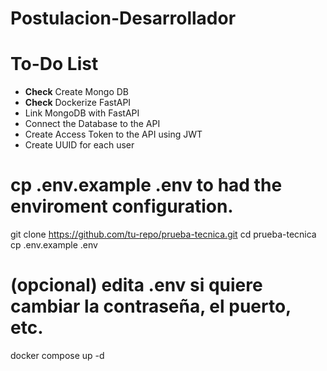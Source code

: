 # Postulacion-Desarrollador

# To-Do List
- **Check** Create Mongo DB 
- **Check** Dockerize FastAPI
- Link MongoDB with FastAPI
- Connect the Database to the API 
- Create Access Token to the API using JWT
- Create UUID for each user


# cp .env.example .env to had the enviroment configuration.

git clone https://github.com/tu-repo/prueba-tecnica.git
cd prueba-tecnica
cp .env.example .env  
# (opcional) edita .env si quiere cambiar la contraseña, el puerto, etc.
docker compose up -d
